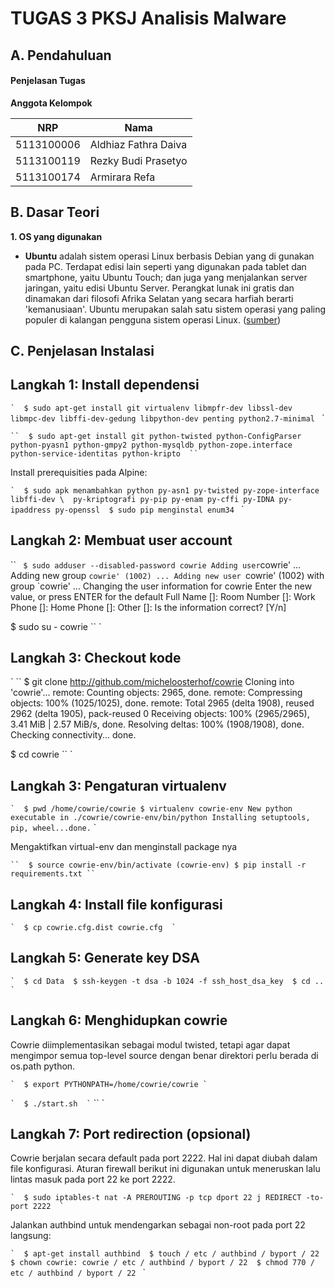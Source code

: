 # TUGAS 3 PKSJ Analisis Malware

## A. Pendahuluan

#### Penjelasan Tugas



**Anggota Kelompok**

| NRP         | Nama                 |
|-------------|----------------------|
| 5113100006  | Aldhiaz Fathra Daiva |
| 5113100119  | Rezky Budi Prasetyo  |
| 5113100174  | Armirara Refa        |


## B. Dasar Teori

**1. OS yang digunakan**

* **Ubuntu** adalah sistem operasi Linux berbasis Debian yang di gunakan pada PC. Terdapat edisi lain seperti yang digunakan pada tablet dan smartphone, yaitu  Ubuntu Touch; dan juga yang menjalankan server jaringan, yaitu edisi Ubuntu Server. Perangkat lunak ini gratis dan dinamakan dari filosofi Afrika Selatan yang secara harfiah berarti 'kemanusiaan'.  Ubuntu merupakan salah satu sistem operasi yang paling populer di kalangan pengguna sistem operasi Linux. ([sumber](https://en.m.wikipedia.org/wiki/Ubuntu_(operating_system)))



## C. Penjelasan Instalasi

## Langkah 1: Install dependensi 

`` ` 
$ sudo apt-get install git virtualenv libmpfr-dev libssl-dev libmpc-dev libffi-dev-gedung libpython-dev penting python2.7-minimal 
`` ` 

` `` 
$ sudo apt-get install git python-twisted python-ConfigParser python-pyasn1 python-gmpy2 python-mysqldb python-zope.interface python-service-identitas python-kripto 
`` ` 

Install prerequisities pada Alpine: 

`` ` 
$ sudo apk menambahkan python py-asn1 py-twisted py-zope-interface libffi-dev \ 
        py-kriptografi py-pip py-enam py-cffi py-IDNA py-ipaddress py-openssl 
$ sudo pip menginstal enum34 
`` ` 

## Langkah 2: Membuat user account

`` ` 
$ sudo adduser --disabled-password cowrie
Adding user `cowrie' ...
Adding new group `cowrie' (1002) ...
Adding new user `cowrie' (1002) with group `cowrie' ...
Changing the user information for cowrie
Enter the new value, or press ENTER for the default
Full Name []:
Room Number []:
Work Phone []:
Home Phone []:
Other []:
Is the information correct? [Y/n] 

$ sudo su - cowrie 
`` ` 

## Langkah 3: Checkout kode 

` `` 
$ git clone http://github.com/micheloosterhof/cowrie
Cloning into 'cowrie'...
remote: Counting objects: 2965, done.
remote: Compressing objects: 100% (1025/1025), done.
remote: Total 2965 (delta 1908), reused 2962 (delta 1905), pack-reused 0
Receiving objects: 100% (2965/2965), 3.41 MiB | 2.57 MiB/s, done.
Resolving deltas: 100% (1908/1908), done.
Checking connectivity... done.

$ cd cowrie
`` ` 

## Langkah 3: Pengaturan virtualenv

`` ` 
$ pwd
/home/cowrie/cowrie
$ virtualenv cowrie-env
New python executable in ./cowrie/cowrie-env/bin/python
Installing setuptools, pip, wheel...done.
`` ` 

Mengaktifkan virtual-env dan menginstall package nya

` `` 
$ source cowrie-env/bin/activate
(cowrie-env) $ pip install -r requirements.txt
`` ` 

## Langkah 4: Install file konfigurasi

`` ` 
$ cp cowrie.cfg.dist cowrie.cfg 
` `` 

## Langkah 5: Generate key DSA 

`` ` 
$ cd Data 
$ ssh-keygen -t dsa -b 1024 -f ssh_host_dsa_key 
$ cd .. 
` `` 

## Langkah 6: Menghidupkan cowrie 

Cowrie diimplementasikan sebagai modul twisted, tetapi agar dapat
mengimpor semua top-level source dengan benar direktori perlu berada di 
os.path python.

`` ` 
$ export PYTHONPATH=/home/cowrie/cowrie
` `` 

`` ` 
$ ./start.sh 
` `` 
`` ` 

## Langkah 7: Port redirection (opsional) 

Cowrie berjalan secara default pada port 2222. Hal ini dapat diubah dalam file konfigurasi. 
Aturan firewall berikut ini digunakan untuk meneruskan lalu lintas masuk pada port 22 ke port 2222. 

`` ` 
$ sudo iptables-t nat -A PREROUTING -p tcp dport 22 j REDIRECT -to-port 2222 
` `` 

Jalankan authbind untuk mendengarkan sebagai non-root pada port 22 langsung: 

`` ` 
$ apt-get install authbind 
$ touch / etc / authbind / byport / 22 
$ chown cowrie: cowrie / etc / authbind / byport / 22 
$ chmod 770 / etc / authbind / byport / 22 
`` ` 